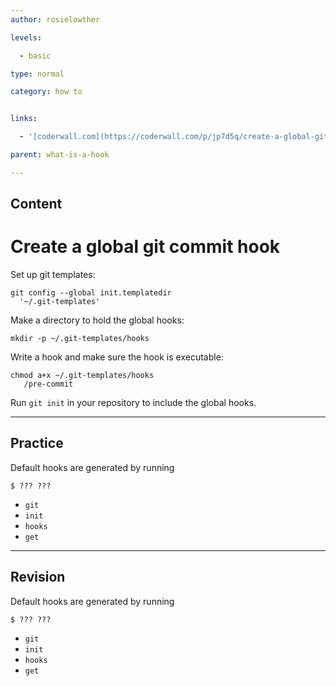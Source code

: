 ```yaml
---
author: rosielowther

levels:

  - basic

type: normal

category: how to


links:

  - '[coderwall.com](https://coderwall.com/p/jp7d5q/create-a-global-git-commit-hook){website}'

parent: what-is-a-hook

---
```

## Content
# Create a global git commit hook

Set up git templates:
```
git config --global init.templatedir 
  '~/.git-templates'
```
Make a directory to hold the global hooks:
```
mkdir -p ~/.git-templates/hooks
```
Write a hook and make sure the hook is executable:
```
chmod a+x ~/.git-templates/hooks
   /pre-commit
```
Run `git init` in your repository to include the global hooks.

---
## Practice

Default hooks are generated by running 
```
$ ??? ???
```

* `git`
* `init`
* `hooks`
* `get`

---
## Revision

Default hooks are generated by running 
```
$ ??? ???
```

* `git`
* `init`
* `hooks`
* `get`

